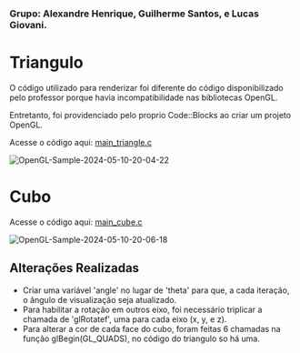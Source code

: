 ### Grupo: Alexandre Henrique, Guilherme Santos, e Lucas Giovani.

# Triangulo

O código utilizado para renderizar foi diferente do código disponibilizado pelo professor porque havia incompatibilidade nas bibliotecas OpenGL.

Entretanto, foi providenciado pelo proprio Code::Blocks ao criar um projeto OpenGL.

Acesse o código aqui: [main_triangle.c](code/main_triangle.c)

![OpenGL-Sample-2024-05-10-20-04-22](https://github.com/guisanoli/comp_visual/assets/83303272/c13d4fa3-bb70-463d-a956-005074ced3cb)


# Cubo

Acesse o código aqui: [main_cube.c](code/main_cube.c)

![OpenGL-Sample-2024-05-10-20-06-18](https://github.com/guisanoli/comp_visual/assets/83303272/5d77e13a-2cee-4fbf-a961-084a0959745e)


## Alterações Realizadas

- Criar uma variável 'angle' no lugar de 'theta' para que, a cada iteração, o ângulo de visualização seja atualizado.
- Para habilitar a rotação em outros eixo, foi necessário triplicar a chamada de 'glRotatef', uma para cada eixo (x, y, e z).
- Para alterar a cor de cada face do cubo, foram feitas 6 chamadas na função glBegin(GL_QUADS), no código do triangulo so há uma.

